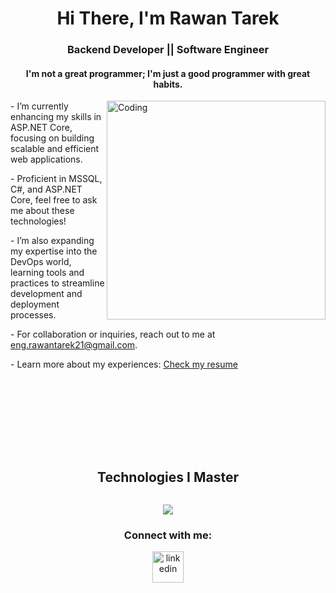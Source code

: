 <h1 align="center">Hi There, I'm Rawan Tarek</h1>
<h3 align="center"> Backend Developer || Software Engineer </h3>
<h4 align="center">I'm not a great programmer; I'm just a good programmer with great habits. </h4>

<img align="right" alt="Coding" width="350" src="https://cdn.dribbble.com/users/1063314/screenshots/3020974/tdsocial_dribbble.gif">


  \- I’m currently enhancing my skills in ASP.NET Core, focusing on building scalable and efficient web applications.
  
 \-  Proficient in MSSQL, C#, and ASP.NET Core, feel free to ask me about these technologies!</p>

 \- I’m also expanding my expertise into the DevOps world, learning tools and practices to streamline development and deployment processes.</p>
 
 \- For collaboration or inquiries, reach out to me at eng.rawantarek21@gmail.com.
  
 \- Learn more about my experiences: [Check my resume]((https://drive.google.com/file/d/1I4wf-jnxdMnClfzFWUoYSmEUsk-qWV9A/view?usp=sharing))
  




<br><br><br><br><br><br>


<div>
  
<div align="center">
  <h2 style="display: inline-block;">Technologies I Master</h2>
</div>

<!--tech stack icons-->
<p align="center">
  <a href="https://skillicons.dev">
    <img src="https://skillicons.dev/icons?i=cs,cpp,java,html,css,javascript,git,github,net,figma,redis,postman,vscode&perline=14" />
  </a>
</p>

<h3 align="center" >Connect with me:</h3>
<p align="center">
<a href="https://www.linkedin.com/in/rawan-tarek-29a04b22b/" target="blank"><img align="center" src="https://user-images.githubusercontent.com/88904952/234979284-68c11d7f-1acc-4f0c-ac78-044e1037d7b0.png" alt="linkedin" height="50" width="50" /></a>
</p>







</div>
